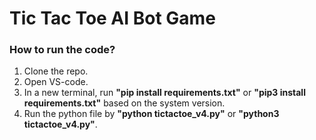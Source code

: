 # **Tic Tac Toe AI Bot Game**

### **How to run the code?**
1. Clone the repo.
2. Open VS-code.
3. In a new terminal, run **"pip install requirements.txt"** or **"pip3 install requirements.txt"** based on the system version.
4. Run the python file by **"python tictactoe_v4.py"** or **"python3 tictactoe_v4.py"**.

